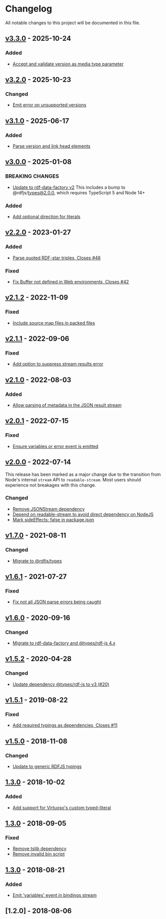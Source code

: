 # Changelog
All notable changes to this project will be documented in this file.

<a name="v3.3.0"></a>
## [v3.3.0](https://github.com/rubensworks/sparqljson-parse.js/compare/v3.2.0...v3.3.0) - 2025-10-24

### Added
* [Accept and validate version as media type parameter](https://github.com/rubensworks/sparqljson-parse.js/commit/de3abcae186e15112aa8bfe384fa1886c6a7b600)

<a name="v3.2.0"></a>
## [v3.2.0](https://github.com/rubensworks/sparqljson-parse.js/compare/v3.1.0...v3.2.0) - 2025-10-23

### Changed
* [Emit error on unsupported versions](https://github.com/rubensworks/sparqljson-parse.js/commit/571d0d971783d5b09e7492b96c451e6ee8447eae)

<a name="v3.1.0"></a>
## [v3.1.0](https://github.com/rubensworks/sparqljson-parse.js/compare/v3.0.0...v3.1.0) - 2025-06-17

### Added
* [Parse version and link head elements](https://github.com/rubensworks/sparqljson-parse.js/commit/532366da8da1e2a946068abaafe953492a8c4a72)

<a name="v3.0.0"></a>
## [v3.0.0](https://github.com/rubensworks/sparqljson-parse.js/compare/v2.2.0...v3.0.0) - 2025-01-08

### BREAKING CHANGES
* [Update to rdf-data-factory v2](https://github.com/rubensworks/sparqljson-parse.js/commit/b2c2926c5cbcc831b064f97c5cc26a9305de1ed5)
    This includes a bump to @rdfjs/types@2.0.0, which requires TypeScript 5 and Node 14+

### Added
* [Add optional direction for literals](https://github.com/rubensworks/sparqljson-parse.js/commit/e5fe4c9a9bfcccd3bb8edbbd476f699a005f9d75)

<a name="v2.2.0"></a>
## [v2.2.0](https://github.com/rubensworks/sparqljson-parse.js/compare/v2.1.2...v2.2.0) - 2023-01-27

### Added
* [Parse quoted RDF-star triples, Closes #48](https://github.com/rubensworks/sparqljson-parse.js/commit/4eafdc9aee218a86b1f36e8848a582fc8252ad48)

### Fixed
* [Fix Buffer not defined in Web environments, Closes #42](https://github.com/rubensworks/sparqljson-parse.js/commit/221b968f3db33c0b8998e044f1fa5d50de3da39f)

<a name="v2.1.2"></a>
## [v2.1.2](https://github.com/rubensworks/sparqljson-parse.js/compare/v2.1.1...v2.1.2) - 2022-11-09

### Fixed
* [Include source map files in packed files](https://github.com/rubensworks/sparqljson-parse.js/commit/3f2117ed7158773dee02c9fc9ddce6d9957646f2)

<a name="v2.1.1"></a>
## [v2.1.1](https://github.com/rubensworks/sparqljson-parse.js/compare/v2.0.1...v2.1.1) - 2022-09-06

### Fixed
* [Add option to suppress stream results error](https://github.com/rubensworks/sparqljson-parse.js/commit/523efec418e2c678f4e3d72bc047396451c67e18)

<a name="v2.1.0"></a>
## [v2.1.0](https://github.com/rubensworks/sparqljson-parse.js/compare/v2.0.1...v2.1.0) - 2022-08-03

### Added
* [Allow parsing of metadata in the JSON result stream](https://github.com/rubensworks/sparqljson-parse.js/commit/0ab561d95a5b0f576ad3ff431076e78d366f658d)

<a name="v2.0.1"></a>
## [v2.0.1](https://github.com/rubensworks/sparqljson-parse.js/compare/v2.0.0...v2.0.1) - 2022-07-15

### Fixed
* [Ensure variables or error event is emitted](https://github.com/rubensworks/sparqljson-parse.js/commit/40a86691c9096a75ef3218a928e73bc0ea68cefb)

<a name="v2.0.0"></a>
## [v2.0.0](https://github.com/rubensworks/sparqljson-parse.js/compare/v1.7.0...v2.0.0) - 2022-07-14

This release has been marked as a major change due to the transition from Node's internal `stream` API to `readable-stream`.
Most users should experience not breakages with this change.

### Changed
* [Remove JSONStream dependency](https://github.com/rubensworks/sparqljson-parse.js/commit/18d98ff26dfa553bb8b8e33c3d5472384c4fb269)
* [Depend on readable-stream to avoid direct dependency on NodeJS](https://github.com/rubensworks/sparqljson-parse.js/commit/e4fc43ca7dda310e81077b24926c4a7e82355707)
* [Mark sideEffects: false in package.json](https://github.com/rubensworks/sparqljson-parse.js/commit/959ff9c381963347df5a02ee697623f1ae29e061)

<a name="v1.7.0"></a>
## [v1.7.0](https://github.com/rubensworks/sparqljson-parse.js/compare/v1.6.1...v1.7.0) - 2021-08-11

### Changed
* [Migrate to @rdfjs/types](https://github.com/rubensworks/sparqljson-parse.js/commit/160aee426f812ff86194f47bb67ab1d93acf5a5a)

<a name="v1.6.1"></a>
## [v1.6.1](https://github.com/rubensworks/sparqljson-parse.js/compare/v1.6.0...v1.6.1) - 2021-07-27

### Fixed
* [Fix not all JSON parse errors being caught](https://github.com/rubensworks/sparqljson-parse.js/commit/3389a2949f0d59a959fb43d4c7b8c248a891b30c)

<a name="v1.6.0"></a>
## [v1.6.0](https://github.com/rubensworks/sparqljson-parse.js/compare/v1.5.2...v1.6.0) - 2020-09-16

### Changed
* [Migrate to rdf-data-factory and @types/rdf-js 4.x](https://github.com/rubensworks/sparqljson-parse.js/commit/98bd2eb22809945e1b7b244e70cac2bf5adbb952)

<a name="v1.5.2"></a>
## [v1.5.2](https://github.com/rubensworks/sparqljson-parse.js/compare/v1.5.1...v1.5.2) - 2020-04-28

### Changed
* [Update dependency @types/rdf-js to v3 (#20)](https://github.com/rubensworks/sparqljson-parse.js/commit/72bdf12d1bda94a2da234e7f593d06eabeb6dbaf)

<a name="v1.5.1"></a>
## [v1.5.1](https://github.com/rubensworks/sparqljson-parse.js/compare/v1.5.0...v1.5.1) - 2019-08-22

### Fixed
* [Add required typings as dependencies, Closes #11](https://github.com/rubensworks/sparqljson-parse.js/commit/d5d2b1e9c15b6a8269d3595439760058c4433c9a)

<a name="v1.5.0"></a>
## [v1.5.0](https://github.com/rubensworks/sparqljson-parse.js/compare/v1.4.0...v1.5.0) - 2018-11-08

### Changed
* [Update to generic RDFJS typings](https://github.com/rubensworks/sparqljson-parse.js/commit/f0c44dd7f5d19dbe626b292353f4de169c0b4939)

<a name="1.4.0"></a>
## [1.3.0](https://github.com/rubensworks/sparqljson-parse.js/compare/v1.3.1...v1.4.0) - 2018-10-02
### Added
- [Add support for Virtuoso's custom typed-literal](https://github.com/rubensworks/sparqljson-parse.js/commit/d26c08c1028b0defc58f84cfa7a4f3fcbe15d2b5)

<a name="1.3.1"></a>
## [1.3.0](https://github.com/rubensworks/sparqljson-parse.js/compare/v1.3.0...v1.3.1) - 2018-09-05
### Fixed
- [Remove tslib dependency](https://github.com/rubensworks/sparqljson-parse.js/commit/969b0b03f22b578bb2a67641c663bd057392c284)
- [Remove invalid bin script](https://github.com/rubensworks/sparqljson-parse.js/commit/b111b4904d07f9ce81ca7d7bffaa659d3fee4d4c)

<a name="1.3.0"></a>
## [1.3.0](https://github.com/rubensworks/sparqljson-parse.js/compare/v1.2.0...v1.3.0) - 2018-08-21
### Added
- [Emit 'variables' event in bindings stream](https://github.com/rubensworks/sparqljson-parse.js/commit/b2421decfded34fb68e7ebacabf887f6063aa531)

<a name="1.2.0"></a>
## [1.2.0] - 2018-08-06
